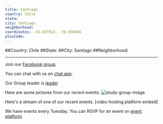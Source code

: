 ```yaml
---
title: Santiago
country: Chile
state: 
city: Santiago
neighborhood: 
coordinates: -33.437913, -70.650456
plusCode:
---
```


##Country: Chile
##State: 
##City: Santiago
##Neighborhood: 
*****
Join our [Facebook group](https://www.facebook.com/groups/free.code.camp.santiago).

You can chat with us on [chat app]().

Our Group leader is [leader]()

Here are some pictures from our recent events:
![study-group-image]()

Here's a stream of one of our recent events:
[video hosting platform embed]

We have events every Tuesday. You can RSVP for an event on [event platform]().
